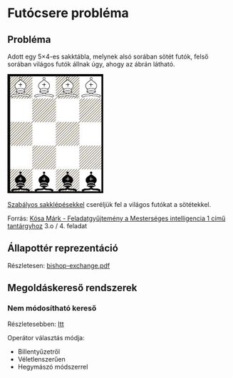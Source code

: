 # Futócsere probléma

## Probléma

Adott egy 5×4-es sakktábla, melynek alsó sorában sötét futók, felső sorában világos futók állnak úgy, ahogy
az ábrán látható.

![bishop table](bishop.jpg "Bishop table")

[Szabályos sakklépésekkel](https://en.wikipedia.org/wiki/Bishop_(chess)#Movement) cseréljük fel a világos futókat a sötétekkel.

Forrás: [Kósa Márk - Feladatgyűjtemény a Mesterséges intelligencia 1 című tantárgyhoz](https://arato.inf.unideb.hu/kosa.mark/mestint/feladatsor.pdf) 3.o / 4. feladat

## Állapottér reprezentáció

Részletesen: [bishop-exchange.pdf](docs/bishop-exchange.pdf)

## Megoldáskereső rendszerek

### Nem módosítható kereső

Részletesebben: [Itt](brute_force/)

Operátor választás módja:

- Billentyűzetről
- Véletlenszerűen
- Hegymászó módszerrel